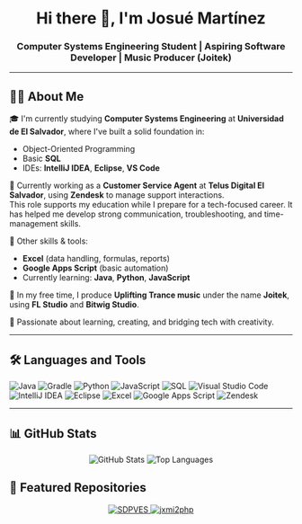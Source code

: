 <!-- Main header -->

# <h1 align="center">Hi there 👋, I'm Josué Martínez</h1>

<h3 align="center">Computer Systems Engineering Student | Aspiring Software Developer | Music Producer (Joitek)</h3>

---

## 👨‍💻 About Me

🎓 I'm currently studying **Computer Systems Engineering** at **Universidad de El Salvador**, where I've built a solid foundation in:

- Object-Oriented Programming
- Basic **SQL**
- IDEs: **IntelliJ IDEA**, **Eclipse**, **VS Code**

💼 Currently working as a **Customer Service Agent** at **Telus Digital El Salvador**, using **Zendesk** to manage support interactions.  
This role supports my education while I prepare for a tech-focused career. It has helped me develop strong communication, troubleshooting, and time-management skills.

🔧 Other skills & tools:

- **Excel** (data handling, formulas, reports)
- **Google Apps Script** (basic automation)
- Currently learning: **Java**, **Python**, **JavaScript**

🎵 In my free time, I produce **Uplifting Trance music** under the name **Joitek**, using **FL Studio** and **Bitwig Studio**.

🚀 Passionate about learning, creating, and bridging tech with creativity.

---

## 🛠️ Languages and Tools

![Java](https://img.shields.io/badge/Java-007396?style=for-the-badge&logo=openjdk&logoColor=white)
![Gradle](https://img.shields.io/badge/Gradle-02303A?style=for-the-badge&logo=gradle&logoColor=white)
![Python](https://img.shields.io/badge/Python-3670A0?style=for-the-badge&logo=python&logoColor=white)
![JavaScript](https://img.shields.io/badge/JavaScript-F7DF1E?style=for-the-badge&logo=javascript&logoColor=black)
![SQL](https://img.shields.io/badge/SQL-336791?style=for-the-badge&logo=postgresql&logoColor=white)
![Visual Studio Code](https://img.shields.io/badge/VSCode-007ACC?style=for-the-badge&logo=visual-studio-code&logoColor=white)
![IntelliJ IDEA](https://img.shields.io/badge/IntelliJIDEA-000000.svg?style=for-the-badge&logo=intellij-idea&logoColor=white)
![Eclipse](https://img.shields.io/badge/Eclipse-2C2255?style=for-the-badge&logo=eclipse&logoColor=white)
![Excel](https://img.shields.io/badge/Excel-217346?style=for-the-badge&logo=microsoft-excel&logoColor=white)
![Google Apps Script](https://img.shields.io/badge/Apps%20Script-4285F4?style=for-the-badge&logo=google&logoColor=white)
![Zendesk](https://img.shields.io/badge/Zendesk-03363D?style=for-the-badge&logo=zendesk&logoColor=white)

---

## 📊 GitHub Stats

<div align="center">
  <img src="https://github-readme-stats.vercel.app/api?username=joanhermay&show_icons=true&theme=transparent" alt="GitHub Stats" />
  <img src="https://github-readme-stats.vercel.app/api/top-langs/?username=joanhermay&layout=compact&theme=transparent" alt="Top Languages" />
</div>

## 🚀 Featured Repositories

<p align="center">
  <a href="https://github.com/joanhermay/SDPVES" target="_blank">
    <img src="https://github-readme-stats.vercel.app/api/pin/?username=joanhermay&repo=SDPVES&theme=transparent" alt="SDPVES"/>
  </a>
  <a href="https://github.com/joanhermay/jxmi2php" target="_blank">
    <img src="https://github-readme-stats.vercel.app/api/pin/?username=joanhermay&repo=jxmi2php&theme=transparent" alt="jxmi2php"/>
  </a>
</p>
